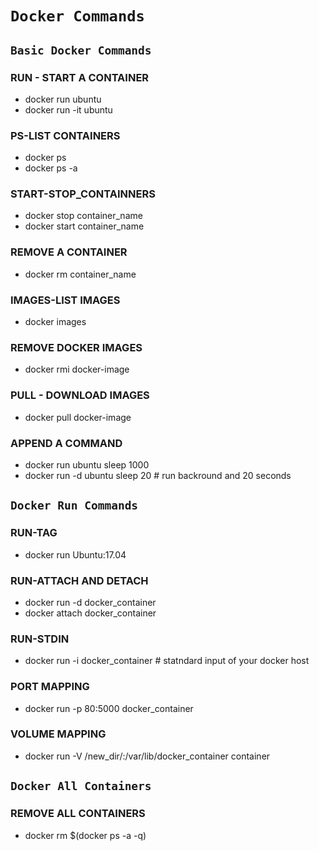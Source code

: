 # `Docker Commands`

## `Basic Docker Commands`

### RUN - START A CONTAINER

- docker run ubuntu
- docker run -it ubuntu 

### PS-LIST CONTAINERS

- docker ps  
- docker ps -a

### START-STOP_CONTAINNERS

- docker stop container_name
- docker start container_name

### REMOVE A CONTAINER

- docker rm container_name

### IMAGES-LIST IMAGES

- docker images

### REMOVE DOCKER IMAGES

- docker rmi docker-image

### PULL - DOWNLOAD IMAGES

- docker pull docker-image

### APPEND A COMMAND

- docker run ubuntu sleep 1000
- docker run -d ubuntu sleep 20 # run backround and 20 seconds

## `Docker Run Commands`

### RUN-TAG

- docker run Ubuntu:17.04

### RUN-ATTACH AND DETACH

- docker run -d docker_container
- docker attach docker_container

### RUN-STDIN

- docker run -i docker_container # statndard input of your docker host

### PORT MAPPING

- docker run -p 80:5000 docker_container

### VOLUME MAPPING

- docker run -V /new_dir/:/var/lib/docker_container  container

## `Docker All Containers`

### REMOVE ALL CONTAINERS

- docker rm $(docker ps -a -q)

